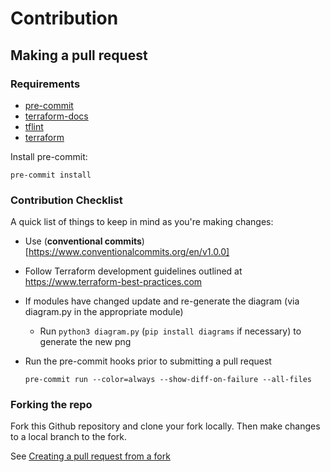 # Contribution

## Making a pull request

### Requirements

* [pre-commit](https://pre-commit.com/#install)
* [terraform-docs](https://github.com/terraform-docs/terraform-docs)
* [tflint](https://github.com/terraform-linters/tflint)
* [terraform](https://www.terraform.io/)

Install pre-commit:

```shell
pre-commit install
```

### Contribution Checklist

A quick list of things to keep in mind as you're making changes:

- Use (**conventional commits**)[https://www.conventionalcommits.org/en/v1.0.0]
- Follow Terraform development guidelines outlined at https://www.terraform-best-practices.com
- If modules have changed update and re-generate the diagram (via diagram.py in the appropriate module)
  - Run `python3 diagram.py` (`pip install diagrams` if necessary) to generate the new png
- Run the pre-commit hooks prior to submitting a pull request

    ```shell
    pre-commit run --color=always --show-diff-on-failure --all-files
    ```

### Forking the repo

Fork this Github repository and clone your fork locally. Then make changes to a local branch to the fork.

See [Creating a pull request from a fork](https://docs.github.com/en/github/collaborating-with-pull-requests/proposing-changes-to-your-work-with-pull-requests/creating-a-pull-request-from-a-fork)
